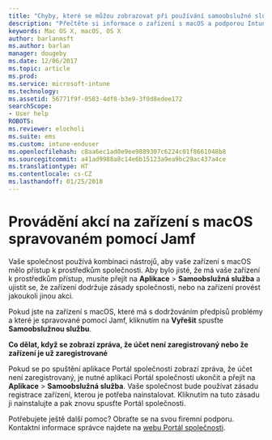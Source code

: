 ```yaml
---
title: "Chyby, které se můžou zobrazovat při používání samoobslužné služby Jamf | Microsoft Docs"
description: "Přečtěte si informace o zařízení s macOS a podporou Intune spravovaném pomocí Jamf."
keywords: Mac OS X, macOS, OS X
author: barlanmsft
ms.author: barlan
manager: dougeby
ms.date: 12/06/2017
ms.topic: article
ms.prod: 
ms.service: microsoft-intune
ms.technology: 
ms.assetid: 56771f9f-0583-4df8-b3e9-3f0d8edee172
searchScope:
- User help
ROBOTS: 
ms.reviewer: elocholi
ms.suite: ems
ms.custom: intune-enduser
ms.openlocfilehash: c8aa6ec1ad0e9ee9889307c6224c01f8661048b8
ms.sourcegitcommit: a41ad9988a8c14e6b15123a9ea9bc29ac437a4ce
ms.translationtype: HT
ms.contentlocale: cs-CZ
ms.lasthandoff: 01/25/2018
---
```

# <a name="performing-actions-on-a-macos-device-managed-by-jamf"></a>Provádění akcí na zařízení s macOS spravovaném pomocí Jamf

Vaše společnost používá kombinaci nástrojů, aby vaše zařízení s macOS mělo přístup k prostředkům společnosti. Aby bylo jisté, že má vaše zařízení k prostředkům přístup, musíte přejít na **Aplikace** > **Samoobslužná služba** a ujistit se, že zařízení dodržuje zásady společnosti, nebo na zařízení provést jakoukoli jinou akci.

Pokud jste na zařízení s macOS, které má s dodržováním předpisů problémy a které je spravované pomocí Jamf, kliknutím na **Vyřešit** spusťte **Samoobslužnou službu**.

__Co dělat, když se zobrazí zpráva, že účet není zaregistrovaný nebo že zařízení je už zaregistrované__

Pokud se po spuštění aplikace Portál společnosti zobrazí zpráva, že účet není zaregistrovaný, je nutné aplikaci Portál společnosti ukončit a přejít na **Aplikace** > **Samoobslužná služba**. Vaše společnost bude používat zásadu registrace zařízení, kterou je potřeba nainstalovat. Kliknutím na tuto zásadu ji nainstalujte a pak znovu spusťte Portál společnosti.

Potřebujete ještě další pomoc? Obraťte se na svou firemní podporu. Kontaktní informace správce najdete na [webu Portál společnosti](https://portal.manage.microsoft.com#HelpDeskDialog).
